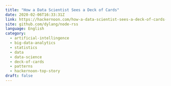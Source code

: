 ```yaml
---
title: "How a Data Scientist Sees a Deck of Cards"
date: 2020-02-06T16:33:31Z
link: https://hackernoon.com/how-a-data-scientist-sees-a-deck-of-cards-ax8f3al1?source=rss&utm_medium=RSS&utm_source=news.12bit.vn
site: github.com/dylang/node-rss
language: English
category:
  - artificial-intellingence
  - big-data-analytics
  - statistics
  - data
  - data-science
  - deck-of-cards
  - patterns
  - hackernoon-top-story
draft: false
---
```

